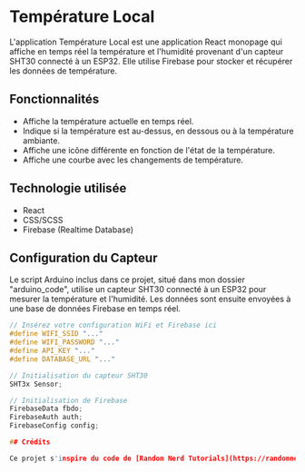 # Température Local

L'application Température Local est une application React monopage qui affiche en temps réel la température et l'humidité provenant d'un capteur SHT30 connecté à un ESP32. Elle utilise Firebase pour stocker et récupérer les données de température.

## Fonctionnalités

- Affiche la température actuelle en temps réel.
- Indique si la température est au-dessus, en dessous ou à la température ambiante.
- Affiche une icône différente en fonction de l'état de la température.
- Affiche une courbe avec les changements de température.

## Technologie utilisée

- React
- CSS/SCSS
- Firebase (Realtime Database)

## Configuration du Capteur

Le script Arduino inclus dans ce projet, situé dans mon dossier "arduino_code", utilise un capteur SHT30 connecté à un ESP32 pour mesurer la température et l'humidité. Les données sont ensuite envoyées à une base de données Firebase en temps réel.

```cpp
// Insérez votre configuration WiFi et Firebase ici
#define WIFI_SSID "..."
#define WIFI_PASSWORD "..."
#define API_KEY "..."
#define DATABASE_URL "..."

// Initialisation du capteur SHT30
SHT3x Sensor;

// Initialisation de Firebase
FirebaseData fbdo;
FirebaseAuth auth;
FirebaseConfig config;

## Crédits

Ce projet s'inspire du code de [Random Nerd Tutorials](https://randomnerdtutorials.com/) et de la vidéo de [YouTube](https://www.youtube.com/your-youtube-video-link).

